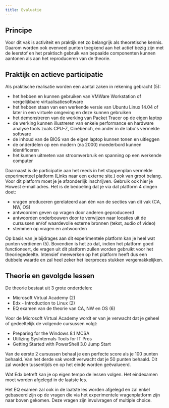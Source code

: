 ```yaml
---
title: Evaluatie
---
```


## Principe

Voor dit vak is activiteit en praktijk net zo belangrijk als theoretische kennis. Daarom worden ook evenveel punten toegkend aan het actief bezig zijn met de leerstof en het praktisch gebruik van bepaalde componenten kunnen aantonen als aan het reproduceren van de theorie.

## Praktijk en actieve participatie

Als praktische realisatie worden een aantal zaken in rekening gebracht (5):

* het hebben en kunnen gebruiken van VMWare Workstation of vergelijkbare virtualisatiesoftware
* het hebben staan van een werkende versie van Ubuntu Linux 14.04 of later in een virtuele omgeving en deze kunnen gebruiken
* het demonstreren van de werking van Packet Tracer op de eigen laptop
* de werking kunnen illustreren van enkele performance en hardware analyse tools zoals CPU-Z, Cinébench, en ander in de labo's vermelde software
* de inhoud van de BIOS van de eigen laptop kunnen tonen en uitleggen
* de onderdelen op een modern (na 2000) moederbord kunnen identificeren
* het kunnen uitmeten van stroomverbruik en spanning op een werkende computer

Daarnaast is de participatie aan het reeds in het stappenplan vermelde experimenteel platform (Links naar een externe site.) ook van groot belang. Voor dit platform moet je je afzonderlijk inschrijven. Gebruik ook hier je Howest e-mail adres. Het is de bedoeling dat je via dat platform 4 dingen doet:

* vragen produceren gerelateerd aan één van de secties van dit vak (CA, NW, OS)
* antwoorden geven op vragen door anderen geproduceerd
* antwoorden onderbouwen door te verwijzen naar locaties uit de cursussen en/of waardevolle externe bronnen (tekst, audio of video)
* stemmen op vragen en antwoorden

Op basis van je bijdrages aan dit experimentele platform kan je heel wat punten verdienen (5). Bovendien is het zo dat, indien het platform goed functioneert, de vragen uit dit platform zullen worden gebruikt voor het theoriegedeelte. Intensief meewerken op het platform heeft dus een dubbele waarde en zal heel zeker het leerproces stukken vergemakkelijken.

## Theorie en gevolgde lessen

De theorie bestaat uit 3 grote onderdelen:

* Microsoft Virtual Academy (2)
* Edx - Introduction to Linux (2)
* EQ examen van de theorie van CA, NW en OS (6)

Voor de Microsoft Virtual Academy wordt er van je verwacht dat je geheel of gedeeltelijk de volgende cursussen volgt:

* Preparing for the Windows 8.1 MCSA
* Utilizing SysInternals Tools for IT Pros
* Getting Started with PowerShell 3.0 Jump Start

Van de eerste 2 cursussen behaal je een perfecte score als je 100 punten behaald. Van het derde vak wordt verwacht dat je 50 punten behaald. Dit zal worden tussentijds en op het einde worden geëvalueerd.

Wat Edx betreft kan je op eigen tempo de lessen volgen. Het eindexamen moet worden afgelegd in de laatste les.

Het EQ examen zal ook in de laatste les worden afgelegd en zal enkel gebaseerd zijn op de vragen die via het experimentele vragenplatform zijn naar boven gekomen. Deze vragen zijn invulvragen of multiple choice.